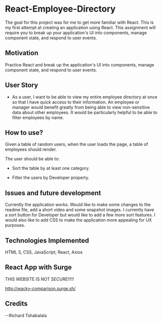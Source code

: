 # React-Employee-Directory

The goal for this project was for me to get more familiar with React.  This is my first attempt at creating an application using React. This assignment will require you to break up your application's UI into components, manage component state, and respond to user events.
 
## Motivation

Practice React and break up the application's UI into components, manage component state, and respond to user events.


## User Story

* As a user, I want to be able to view my entire employee directory at once so that I have quick access to their information.  An employee or manager would benefit greatly from being able to view non-sensitive data about other employees. It would be particularly helpful to be able to filter employees by name.


## How to use? 

Given a table of random users, when the user loads the page, a table of employees should render. 

The user should be able to:

  * Sort the table by at least one category.

  * Filter the users by Developer property.

## Issues and future development

Currently the application works.  Would like to make some changes to the readme file, add a short video and some snapshot images.  I currently have a sort button for Developer but would like to add a few more sort features.  I would also like to add CSS to make the application more appealing for UX purposes.


## Technologies Implemented

HTML 5, CSS, JavaScript, React, Axios 

## React App with Surge

THIS WEBSITE IS NOT SECURE!!!!!

http://wacky-comparison.surge.sh/


## Credits

--Richard Tshabalala